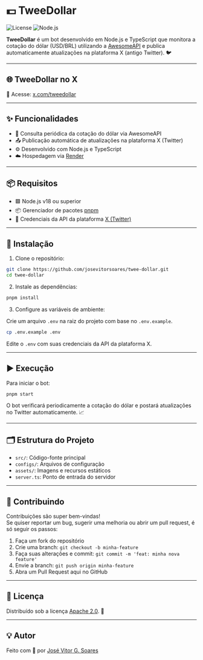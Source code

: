 
# 💵 TweeDollar

![License](https://img.shields.io/badge/license-APACHE--2.0-blue)
![Node.js](https://img.shields.io/badge/Node.js-18.x-blue)

**TweeDollar** é um bot desenvolvido em Node.js e TypeScript que monitora a cotação do dólar (USD/BRL) utilizando a [AwesomeAPI](https://docs.awesomeapi.com.br/api-de-moedas) e publica automaticamente atualizações na plataforma X (antigo Twitter). 🐦

---

## 🌐 TweeDollar no X

🔗 Acesse: [x.com/tweedollar](https://x.com/tweedollar)

---

## ✨ Funcionalidades

- 🔄 Consulta periódica da cotação do dólar via AwesomeAPI
- 📤 Publicação automática de atualizações na plataforma X (Twitter)
- ⚙️ Desenvolvido com Node.js e TypeScript
- ☁️ Hospedagem via [Render](https://render.com/)

---

## 📦 Requisitos

- 🟩 Node.js v18 ou superior
- 📦 Gerenciador de pacotes [pnpm](https://pnpm.io/)
- 🔑 Credenciais da API da plataforma [X (Twitter)](https://developer.x.com/en)

---

## 🚀 Instalação

1. Clone o repositório:

```bash
git clone https://github.com/josevitorsoares/twee-dollar.git
cd twee-dollar
```

2. Instale as dependências:

```bash
pnpm install
```

3. Configure as variáveis de ambiente:

Crie um arquivo `.env` na raiz do projeto com base no `.env.example`.

```bash
cp .env.example .env
```

Edite o `.env` com suas credenciais da API da plataforma X.

---

## ▶️ Execução

Para iniciar o bot:

```bash
pnpm start
```

O bot verificará periodicamente a cotação do dólar e postará atualizações no Twitter automaticamente. 📈

---

## 🗂 Estrutura do Projeto

- `src/`: Código-fonte principal
- `configs/`: Arquivos de configuração
- `assets/`: Imagens e recursos estáticos
- `server.ts`: Ponto de entrada do servidor

---

## 🤝 Contribuindo

Contribuições são super bem-vindas!  
Se quiser reportar um bug, sugerir uma melhoria ou abrir um pull request, é só seguir os passos:

1. Faça um fork do repositório
2. Crie uma branch: `git checkout -b minha-feature`
3. Faça suas alterações e commit: `git commit -m 'feat: minha nova feature'`
4. Envie a branch: `git push origin minha-feature`
5. Abra um Pull Request aqui no GitHub

---

## 📄 Licença

Distribuído sob a licença [Apache 2.0](LICENSE). 📝

---

## 💡 Autor

Feito com 💜 por [José Vitor G. Soares](https://github.com/josevitorsoares)
